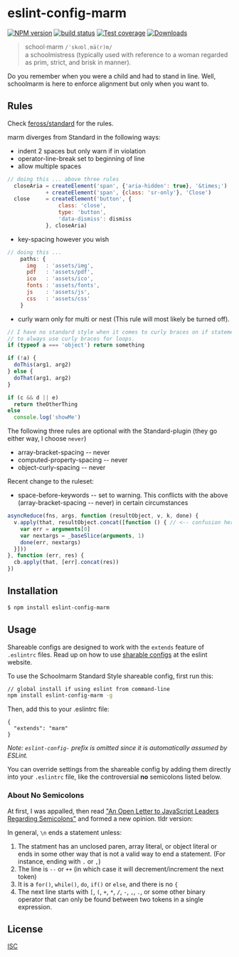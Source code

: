 # eslint-config-marm
[![NPM version][npm-image]][npm-url]
[![build status][travis-image]][travis-url]
[![Test coverage][coveralls-image]][coveralls-url]
[![Downloads][downloads-image]][downloads-url]

>school·marm `/ˈsko͞olˌmä(r)m/`   
   > a schoolmistress (typically used with reference to a woman regarded as prim, strict, and brisk in manner).

Do you remember when you were a child and had to stand in line. Well, schoolmarm is here to enforce alignment 
but only when you want to.

## Rules
Check [feross/standard](https://github.com/feross/standard) for the rules.

marm diverges from Standard in the following ways:   

- indent 2 spaces but only warn if in violation
- operator-line-break set to beginning of line
- allow multiple spaces

```js
// doing this ... above three rules
  closeAria = createElement('span', {'aria-hidden': true}, '&times;')
            + createElement('span', {class: 'sr-only'}, 'Close')
  close     = createElement('button', {
                class: 'close',
                type: 'button',
                'data-dismiss': dismiss
            }, closeAria)
```

- key-spacing however you wish

```js
// doing this ...
    paths: {
      img   : 'assets/img',
      pdf   : 'assets/pdf',
      ico   : 'assets/ico',
      fonts : 'assets/fonts',
      js    : 'assets/js',
      css   : 'assets/css'
    }
```

- curly warn only for multi or nest (This rule will most likely be turned off).

```js
// I have no standard style when it comes to curly braces on if statements. Though I tend
// to always use curly braces for loops.
if (typeof a === 'object') return something

if (!a) {
  doThis(arg1, arg2)
} else {
  doThat(arg1, arg2)
}

if (c && d || e)
  return theOtherThing
else 
  console.log('showMe') 
```

The following three rules are optional with the Standard-plugin (they go either way, I choose `never`)

- array-bracket-spacing -- never
- computed-property-spacing -- never
- object-curly-spacing -- never

Recent change to the ruleset:

- space-before-keywords -- set to warning. This conflicts with the above (array-bracket-spacing -- never) in certain circumstances

```js
asyncReduce(fns, args, function (resultObject, v, k, done) {
  v.apply(that, resultObject.concat([function () { // <-- confusion here.
    var err = arguments[0]
    var nextargs = _baseSlice(arguments, 1)
    done(err, nextargs)
  }]))
}, function (err, res) {
  cb.apply(that, [err].concat(res))
})
```

## Installation
```bash
$ npm install eslint-config-marm
```

## Usage
Shareable configs are designed to work with the `extends` feature of `.eslintrc` files. Read up on how to use [sharable configs](http://eslint.org/docs/developer-guide/shareable-configs) at the eslint website.

To use the Schoolmarm Standard Style shareable config, first run this:

```bash
// global install if using eslint from command-line
npm install eslint-config-marm -g
```

Then, add this to your .eslintrc file:

```
{
  "extends": "marm"
}
```

*Note: `eslint-config-` prefix is omitted since it is automatically assumed by ESLint.*

You can override settings from the shareable config by adding them directly into your `.eslintrc` file, like the controversial __no__ semicolons listed below.

### About No Semicolons
At first, I was appalled, then read ["An Open Letter to JavaScript Leaders Regarding Semicolons"](http://blog.izs.me/post/2353458699/an-open-letter-to-javascript-leaders-regarding) and formed a new opinion. tldr version:

In general, `\n` ends a statement unless:

1. The statment has an unclosed paren, array literal, or object literal or ends in some other way that is not a valid way to end a statement. (For instance, ending with `.` or `,`)
2. The line is `--` or `++` (in which case it will decrement/increment the next token)
3. It is a `for()`, `while()`, `do`, `if()` or `else`, and there is no `{`
4. The next line starts with `[`, `(`, `+`, `*`, `/`, `-`, `,`, `.`, or some other binary operator that can only be found between two tokens in a single expression.



## License
[ISC](https://github.com/akileez/eslint-config-marm/blob/master/LICENSE)

[npm-image]: https://img.shields.io/npm/v/eslint-config-marm.svg?style=flat-square
[npm-url]: https://npmjs.org/package/eslint-config-marm
[travis-image]: https://img.shields.io/travis/akileez/eslint-config-marm.svg?style=flat-square
[travis-url]: https://travis-ci.org/akileez/eslint-config-marm
[coveralls-image]: https://img.shields.io/coveralls/akileez/eslint-config-marm.svg?style=flat-square
[coveralls-url]: https://coveralls.io/r/akileez/eslint-config-marm?branch=master
[downloads-image]: http://img.shields.io/npm/dm/eslint-config-marm.svg?style=flat-square
[downloads-url]: https://npmjs.org/package/eslint-config-marm
